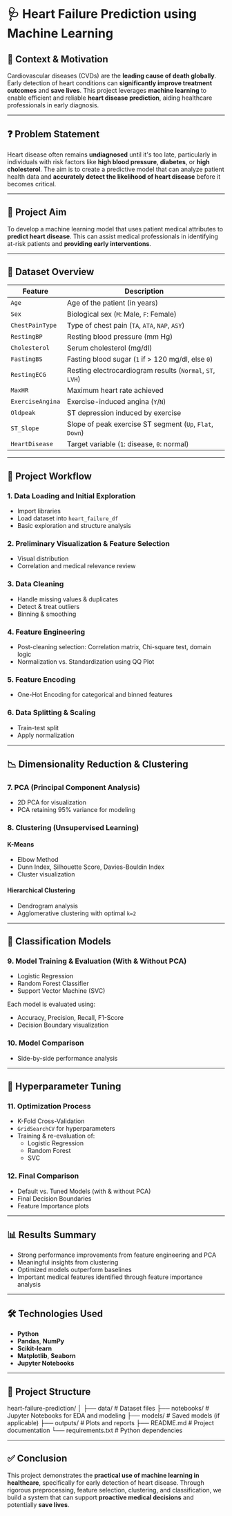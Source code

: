# 🩺 Heart Failure Prediction using Machine Learning

## 📌 Context & Motivation
Cardiovascular diseases (CVDs) are the **leading cause of death globally**. Early detection of heart conditions can **significantly improve treatment outcomes** and **save lives**. This project leverages **machine learning** to enable efficient and reliable **heart disease prediction**, aiding healthcare professionals in early diagnosis.

---

## ❓ Problem Statement
Heart disease often remains **undiagnosed** until it's too late, particularly in individuals with risk factors like **high blood pressure**, **diabetes**, or **high cholesterol**. The aim is to create a predictive model that can analyze patient health data and **accurately detect the likelihood of heart disease** before it becomes critical.

---

## 🎯 Project Aim
To develop a machine learning model that uses patient medical attributes to **predict heart disease**. This can assist medical professionals in identifying at-risk patients and **providing early interventions**.

---

## 🧾 Dataset Overview

| Feature           | Description |
|------------------|-------------|
| `Age`            | Age of the patient (in years) |
| `Sex`            | Biological sex (`M`: Male, `F`: Female) |
| `ChestPainType`  | Type of chest pain (`TA`, `ATA`, `NAP`, `ASY`) |
| `RestingBP`      | Resting blood pressure (mm Hg) |
| `Cholesterol`    | Serum cholesterol (mg/dl) |
| `FastingBS`      | Fasting blood sugar (`1` if > 120 mg/dl, else `0`) |
| `RestingECG`     | Resting electrocardiogram results (`Normal`, `ST`, `LVH`) |
| `MaxHR`          | Maximum heart rate achieved |
| `ExerciseAngina` | Exercise-induced angina (`Y`/`N`) |
| `Oldpeak`        | ST depression induced by exercise |
| `ST_Slope`       | Slope of peak exercise ST segment (`Up`, `Flat`, `Down`) |
| `HeartDisease`   | Target variable (`1`: disease, `0`: normal) |

---

## 📒 Project Workflow

### 1. Data Loading and Initial Exploration
- Import libraries
- Load dataset into `heart_failure_df`
- Basic exploration and structure analysis

### 2. Preliminary Visualization & Feature Selection
- Visual distribution
- Correlation and medical relevance review

### 3. Data Cleaning
- Handle missing values & duplicates
- Detect & treat outliers
- Binning & smoothing

### 4. Feature Engineering
- Post-cleaning selection: Correlation matrix, Chi-square test, domain logic
- Normalization vs. Standardization using QQ Plot

### 5. Feature Encoding
- One-Hot Encoding for categorical and binned features

### 6. Data Splitting & Scaling
- Train-test split
- Apply normalization

---

## 📉 Dimensionality Reduction & Clustering

### 7. PCA (Principal Component Analysis)
- 2D PCA for visualization
- PCA retaining 95% variance for modeling

### 8. Clustering (Unsupervised Learning)

#### K-Means
- Elbow Method
- Dunn Index, Silhouette Score, Davies-Bouldin Index
- Cluster visualization

#### Hierarchical Clustering
- Dendrogram analysis
- Agglomerative clustering with optimal `k=2`

---

## 🤖 Classification Models

### 9. Model Training & Evaluation (With & Without PCA)
- Logistic Regression
- Random Forest Classifier
- Support Vector Machine (SVC)

Each model is evaluated using:
- Accuracy, Precision, Recall, F1-Score
- Decision Boundary visualization

### 10. Model Comparison
- Side-by-side performance analysis

---

## 🔧 Hyperparameter Tuning

### 11. Optimization Process
- K-Fold Cross-Validation
- `GridSearchCV` for hyperparameters
- Training & re-evaluation of:
  - Logistic Regression
  - Random Forest
  - SVC

### 12. Final Comparison
- Default vs. Tuned Models (with & without PCA)
- Final Decision Boundaries
- Feature Importance plots

---

## 📊 Results Summary
- Strong performance improvements from feature engineering and PCA
- Meaningful insights from clustering
- Optimized models outperform baselines
- Important medical features identified through feature importance analysis

---

## 🛠️ Technologies Used
- **Python**
- **Pandas**, **NumPy**
- **Scikit-learn**
- **Matplotlib**, **Seaborn**
- **Jupyter Notebooks**

---

## 📁 Project Structure
heart-failure-prediction/
│
├── data/ # Dataset files
├── notebooks/ # Jupyter Notebooks for EDA and modeling
├── models/ # Saved models (if applicable)
├── outputs/ # Plots and reports
├── README.md # Project documentation
└── requirements.txt # Python dependencies

---

## ✅ Conclusion
This project demonstrates the **practical use of machine learning in healthcare**, specifically for early detection of heart disease. Through rigorous preprocessing, feature selection, clustering, and classification, we build a system that can support **proactive medical decisions** and potentially **save lives**.

